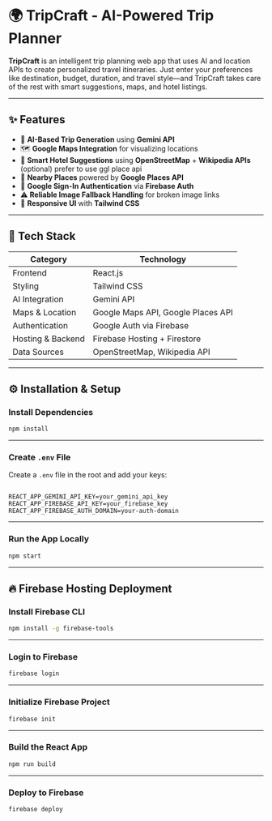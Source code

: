 # 🌍 TripCraft - AI-Powered Trip Planner

**TripCraft** is an intelligent trip planning web app that uses AI and location APIs to create personalized travel itineraries. Just enter your preferences like destination, budget, duration, and travel style—and TripCraft takes care of the rest with smart suggestions, maps, and hotel listings.

---

## ✨ Features

- 🧠 **AI-Based Trip Generation** using **Gemini API**  
- 🗺️ **Google Maps Integration** for visualizing locations  
- 🏨 **Smart Hotel Suggestions** using **OpenStreetMap** + **Wikipedia APIs**  (optional) prefer to use ggl place api
- 📍 **Nearby Places** powered by **Google Places API**  
- 🔐 **Google Sign-In Authentication** via **Firebase Auth**  
- ⚠️ **Reliable Image Fallback Handling** for broken image links  
- 🎨 **Responsive UI** with **Tailwind CSS**

---

## 🧰 Tech Stack

| Category          | Technology                            |
|-------------------|----------------------------------------|
| Frontend          | React.js                               |
| Styling           | Tailwind CSS                           |
| AI Integration    | Gemini API                             |
| Maps & Location   | Google Maps API, Google Places API     |
| Authentication    | Google Auth via Firebase               |
| Hosting & Backend | Firebase Hosting + Firestore           |
| Data Sources      | OpenStreetMap, Wikipedia API           |

---

## ⚙️ Installation & Setup

### Install Dependencies

```bash
npm install
```

---

### Create `.env` File

Create a `.env` file in the root and add your keys:

```env

REACT_APP_GEMINI_API_KEY=your_gemini_api_key
REACT_APP_FIREBASE_API_KEY=your_firebase_key
REACT_APP_FIREBASE_AUTH_DOMAIN=your-auth-domain
```

---

### Run the App Locally

```bash
npm start
```

---

## 🔥 Firebase Hosting Deployment

### Install Firebase CLI

```bash
npm install -g firebase-tools
```

---

### Login to Firebase

```bash
firebase login
```

---

### Initialize Firebase Project

```bash
firebase init
```

---

### Build the React App

```bash
npm run build
```

---

### Deploy to Firebase

```bash
firebase deploy
```


